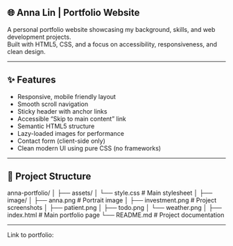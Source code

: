 ## 🌐 Anna Lin | Portfolio Website

A personal portfolio website showcasing my background, skills, and web development projects.  
Built with HTML5, CSS, and a focus on accessibility, responsiveness, and clean design.

---

## ✨ Features

- Responsive, mobile friendly layout  
- Smooth scroll navigation  
- Sticky header with anchor links  
- Accessible “Skip to main content” link  
- Semantic HTML5 structure  
- Lazy-loaded images for performance  
- Contact form (client-side only)  
- Clean modern UI using pure CSS (no frameworks)

---

## 🧱 Project Structure
anna-portfolio/
│
├── assets/
│ └── style.css # Main stylesheet
│
├── image/
│ ├── anna.png # Portrait image
│ ├── investment.png # Project screenshots
│ ├── patient.png
│ ├── todo.png
│ └── weather.png
│
├── index.html # Main portfolio page
└── README.md # Project documentation

---

Link to portfolio: 
